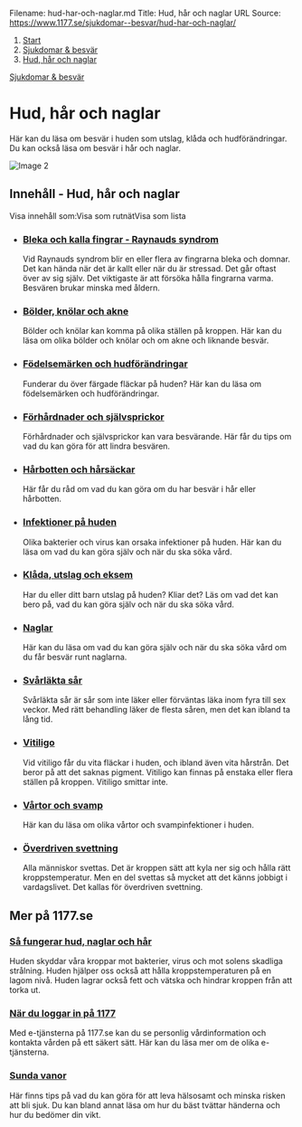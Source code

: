 Filename: hud-har-och-naglar.md
Title: Hud, hår och naglar
URL Source: https://www.1177.se/sjukdomar--besvar/hud-har-och-naglar/

1.  [Start](https://www.1177.se/)
2.  [Sjukdomar & besvär](https://www.1177.se/sjukdomar--besvar/)
3.  [Hud, hår och naglar](https://www.1177.se/sjukdomar--besvar/hud-har-och-naglar/)

[Sjukdomar & besvär](https://www.1177.se/sjukdomar--besvar/)

Hud, hår och naglar
===================

Här kan du läsa om besvär i huden som utslag, klåda och hudförändringar. Du kan också läsa om besvär i hår och naglar.

![Image 2](https://www.1177.se/globalassets/1177/nationell/media/fotografier/sjukdomar-och-besvar/hud-har-och-naglar/hud_undersokning.jpg?saved=2023-05-12+09:58)

Innehåll - Hud, hår och naglar
------------------------------

Visa innehåll som:Visa som rutnätVisa som lista

*   ### [Bleka och kalla fingrar - Raynauds syndrom](https://www.1177.se/sjukdomar--besvar/hud-har-och-naglar/bleka-och-kalla-fingrar---raynauds-syndrom/)
    
    Vid Raynauds syndrom blir en eller flera av fingrarna bleka och domnar. Det kan hända när det är kallt eller när du är stressad. Det går oftast över av sig själv. Det viktigaste är att försöka hålla fingrarna varma. Besvären brukar minska med åldern.
    
*   ### [Bölder, knölar och akne](https://www.1177.se/sjukdomar--besvar/hud-har-och-naglar/bolder-knolar-och-akne/)
    
    Bölder och knölar kan komma på olika ställen på kroppen. Här kan du läsa om olika bölder och knölar och om akne och liknande besvär.
    
*   ### [Födelsemärken och hudförändringar](https://www.1177.se/sjukdomar--besvar/hud-har-och-naglar/fodelsemarken-och-hudforandringar/)
    
    Funderar du över färgade fläckar på huden? Här kan du läsa om födelsemärken och hudförändringar.
    
*   ### [Förhårdnader och självsprickor](https://www.1177.se/sjukdomar--besvar/hud-har-och-naglar/forhardnader-och-sjalvsprickor/)
    
    Förhårdnader och självsprickor kan vara besvärande. Här får du tips om vad du kan göra för att lindra besvären.
    
*   ### [Hårbotten och hårsäckar](https://www.1177.se/sjukdomar--besvar/hud-har-och-naglar/harbotten-och-harsackar/)
    
    Här får du råd om vad du kan göra om du har besvär i hår eller hårbotten.
    
*   ### [Infektioner på huden](https://www.1177.se/sjukdomar--besvar/hud-har-och-naglar/infektioner-pa-huden/)
    
    Olika bakterier och virus kan orsaka infektioner på huden. Här kan du läsa om vad du kan göra själv och när du ska söka vård.
    
*   ### [Klåda, utslag och eksem](https://www.1177.se/sjukdomar--besvar/hud-har-och-naglar/klada-utslag-och-eksem/)
    
    Har du eller ditt barn utslag på huden? Kliar det? Läs om vad det kan bero på, vad du kan göra själv och när du ska söka vård.
    
*   ### [Naglar](https://www.1177.se/sjukdomar--besvar/hud-har-och-naglar/naglar/)
    
    Här kan du läsa om vad du kan göra själv och när du ska söka vård om du får besvär runt naglarna.
    
*   ### [Svårläkta sår](https://www.1177.se/sjukdomar--besvar/hud-har-och-naglar/svarlakta-sar/)
    
    Svårläkta sår är sår som inte läker eller förväntas läka inom fyra till sex veckor. Med rätt behandling läker de flesta såren, men det kan ibland ta lång tid.
    
*   ### [Vitiligo](https://www.1177.se/sjukdomar--besvar/hud-har-och-naglar/vitiligo/)
    
    Vid vitiligo får du vita fläckar i huden, och ibland även vita hårstrån. Det beror på att det saknas pigment. Vitiligo kan finnas på enstaka eller flera ställen på kroppen. Vitiligo smittar inte.
    
*   ### [Vårtor och svamp](https://www.1177.se/sjukdomar--besvar/hud-har-och-naglar/vartor-och-svamp/)
    
    Här kan du läsa om olika vårtor och svampinfektioner i huden.
    
*   ### [Överdriven svettning](https://www.1177.se/sjukdomar--besvar/hud-har-och-naglar/overdriven-svettning/)
    
    Alla människor svettas. Det är kroppen sätt att kyla ner sig och hålla rätt kroppstemperatur. Men en del svettas så mycket att det känns jobbigt i vardagslivet. Det kallas för överdriven svettning.
    

Mer på 1177.se
--------------

### [Så fungerar hud, naglar och hår](https://www.1177.se/liv--halsa/sa-fungerar-kroppen/huden/)

Huden skyddar våra kroppar mot bakterier, virus och mot solens skadliga strålning. Huden hjälper oss också att hålla kroppstemperaturen på en lagom nivå. Huden lagrar också fett och vätska och hindrar kroppen från att torka ut.

### [När du loggar in på 1177](https://www.1177.se/om-1177/nar-du-loggar-in-pa-1177.se/)

Med e-tjänsterna på 1177.se kan du se personlig vårdinformation och kontakta vården på ett säkert sätt. Här kan du läsa mer om de olika e-tjänsterna.

### [Sunda vanor](https://www.1177.se/liv--halsa/sunda-vanor/)

Här finns tips på vad du kan göra för att leva hälsosamt och minska risken att bli sjuk. Du kan bland annat läsa om hur du bäst tvättar händerna och hur du bedömer din vikt.
